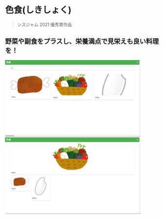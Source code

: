# 色食(しきしょく)

> シスジャム 2021 優秀賞作品

## 野菜や副食をプラスし、栄養満点で見栄えも良い料理を！

<img height="250" alt="ホーム画面" src="presentation/images/home.png">

<img height="250" alt="詳細？画面" src="presentation/images/list.png">
